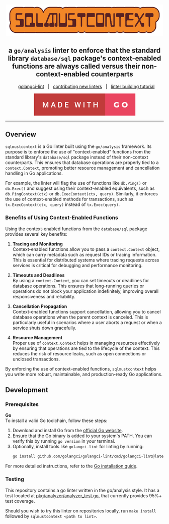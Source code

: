 <h2 align="center">
<img src=".github/images/sqlmustcontext.png" alt="sqlmustcontext logo" width="500">
</h2>
<h2 align="center">
  a <code>go/analysis</code> linter to enforce that the standard library <code>database/sql</code> package's context-enabled functions are always called versus their non-context-enabled counterparts
</h2>
<div align="center">

&nbsp;&nbsp;&nbsp;[golangci-lint][golang-ci-lint-link]&nbsp;&nbsp;&nbsp;|&nbsp;&nbsp;&nbsp;[contributing new linters][contribute-new-linters-link]&nbsp;&nbsp;&nbsp;|&nbsp;&nbsp;&nbsp;[linter building tutorial][tutorial-link]

[![Made With Go][made-with-go-badge]][for-the-badge-link]

</div>

---
## Overview
`sqlmustcontext` is a Go linter built using the `go/analysis` framework. Its purpose is to enforce the use of "context-enabled" functions from the standard library's `database/sql` package instead of their non-context counterparts. This ensures that database operations are properly tied to a `context.Context`, promoting better resource management and cancellation handling in Go applications.

For example, the linter will flag the use of functions like `db.Ping()` or `db.Exec()` and suggest using their context-enabled equivalents, such as `db.PingContext(ctx)` or `db.ExecContext(ctx, query)`. Similarly, it enforces the use of context-enabled methods for transactions, such as `tx.ExecContext(ctx, query)` instead of `tx.Exec(query)`.

### Benefits of Using Context-Enabled Functions

Using the context-enabled functions from the `database/sql` package provides several key benefits:

1. **Tracing and Monitoring**  
   Context-enabled functions allow you to pass a `context.Context` object, which can carry metadata such as request IDs or tracing information. This is essential for distributed systems where tracing requests across services is critical for debugging and performance monitoring.

2. **Timeouts and Deadlines**  
   By using a `context.Context`, you can set timeouts or deadlines for database operations. This ensures that long-running queries or operations do not block your application indefinitely, improving overall responsiveness and reliability.

3. **Cancellation Propagation**  
   Context-enabled functions support cancellation, allowing you to cancel database operations when the parent context is canceled. This is particularly useful in scenarios where a user aborts a request or when a service shuts down gracefully.

4. **Resource Management**  
   Proper use of `context.Context` helps in managing resources effectively by ensuring that operations are tied to the lifecycle of the context. This reduces the risk of resource leaks, such as open connections or unclosed transactions.

By enforcing the use of context-enabled functions, `sqlmustcontext` helps you write more robust, maintainable, and production-ready Go applications.

## Development

### Prerequisites

**Go**  
  To install a valid Go toolchain, follow these steps:
1. Download and install Go from the [official Go website](https://go.dev/dl/).
2. Ensure that the Go binary is added to your system's PATH. You can verify this by running `go version` in your terminal.
3. Optionally, install tools like `golangci-lint` for linting by running:
   ```bash
   go install github.com/golangci/golangci-lint/cmd/golangci-lint@latest
   ```

  For more detailed instructions, refer to the [Go installation guide](https://go.dev/doc/install).

### Testing
This repository contains a go linter written in the go/analysis style. It has a test located at [pkg/analyzer/analyzer_test.go](pkg/analyzer/analyzer_test.go), that currently provides 95%+ test coverage.

Should you wish to try this linter on repositories locally, run `make install` followed by `sqlmustcontext <path to lint>`.


<!--

Reference Variables

-->

<!-- Badges -->
[made-with-go-badge]: .github/images/made-with-go.svg

<!-- Links -->
[blank-reference-link]: #
[for-the-badge-link]: https://forthebadge.com
[contribute-new-linters-link]: https://golangci-lint.run/contributing/new-linters/
[golang-ci-lint-link]: https://golangci-lint.run/
[tutorial-link]: https://disaev.me/p/writing-useful-go-analysis-linter/
